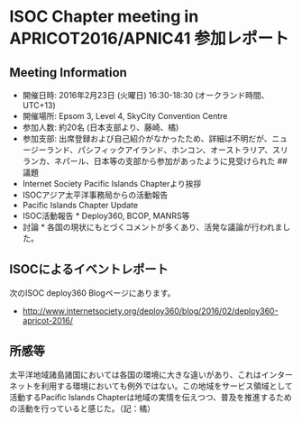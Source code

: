 # ISOC Chapter meeting in APRICOT2016/APNIC41 参加レポート
## Meeting Information
*  開催日時: 2016年2月23日 (火曜日) 16:30-18:30 (オークランド時間、UTC+13)
*  開催場所: Epsom 3, Level 4, SkyCity Convention Centre
*  参加人数:  約20名 (日本支部より、藤崎、橘)
*  参加支部: 出席登録および自己紹介がなかったため、詳細は不明だが、ニュージーランド、パシフィックアイランド、ホンコン、オーストラリア、スリランカ、ネパール、日本等の支部から参加があったように見受けられた
##議題
*  Internet Society Pacific Islands Chapterより挨拶
*  ISOCアジア太平洋事務局からの活動報告
*  Pacific Islands Chapter Update
*  ISOC活動報告
       *  Deploy360, BCOP, MANRS等
*  討論
       *  各国の現状にもとづくコメントが多くあり、活発な議論が行われました。
## ISOCによるイベントレポート
次のISOC deploy360 Blogページにあります。
*  http://www.internetsociety.org/deploy360/blog/2016/02/deploy360-apricot-2016/
## 所感等
太平洋地域諸島諸国においては各国の環境に大きな違いがあり、これはインターネットを利用する環境においても例外ではない。この地域をサービス領域として活動するPacific Islands Chapterは地域の実情を伝えつつ、普及を推進するための活動を行っていると感じた。（記：橘）
